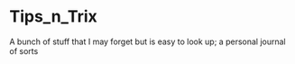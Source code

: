 # Tips_n_Trix
A bunch of stuff that I may forget but is easy to look up; a personal journal of sorts
